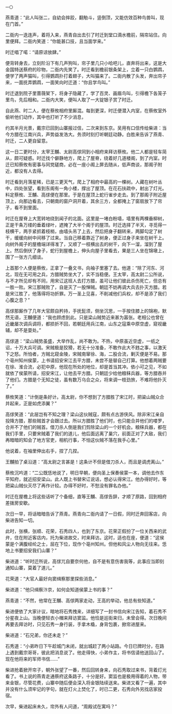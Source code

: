     一〇 

   燕青道：“此人叫张二，自幼会摔跤，翻觔斗，竖倒顶，又能仿效百种鸟兽叫，现在门首。”

   二衙内一迭连声，着将入来，燕青自出去引了时迁到堂口滴水檐前，隔帘站住。向里便拜。二衙内笑道：“你能甚口技，且当面学来。”

   时迁唱了喏：“请原谅放肆。”

   便背转身去，立刻阶沿下有几声狗叫，帘子里几只小哈吧儿，直奔将出来，这是大金国特送蔡府的珍物，二衙内先笑了。时迁看到檐前银条架上，立着一只白鹦鹉，便学了两声猫叫，引得鹦鹉扑打着翅子，大叫猫来了。二衙内散了头发，奔出帘子来，一面抚弄鹦鹉，一面笑向时迁道：“你且学鸟叫。”

   时迁退到院子里蔷薇架下，将身子隐藏了，学了百灵、画眉鸟叫，引得檐下各笼子里鸟，先后相和。二衙内大笑，便叫人取了一大锭银子赏了时迁。

   自此燕、时二人，便在蔡攸相府里厮混。每到更深，时迁便潜入内室，在蔡攸室外偷听他们动作，其中也打听了不少消息，

   约其半月光景，戴宗已回到山寨报过信，二次来到东京。吴用有口信传给柴进：当今方腊在江南兴兵，声势益发浩大。务须时刻打听朝廷动静。白胜来告诉了燕青、时迁，二人更自留意。

   这一日二更时分，太宰王黼、太尉高俅同到小相府来拜访蔡攸。他二人都是轻车简从，颇可疑惑。时迁找个僻静地方，爬上了屋脊，绕着好几道楼阁，到了内室。时迁已知蔡攸有密事与同党磋商，必在一座小阁上屏去随从，低声商谈，那阁子附近，都没有人去得。

   时迁看到月落星稀，已是三更天气，爬上了相府中最高的一棵树。人藏在树叶丛中，四处张望，看到东阁有一角小楼，撑出了屋顶。在花石扶疏中，射出了灯光。料定蔡攸、王黼、高俅便在那里。于是在屋顶上蛇行雀步走去。到了那阁子附近屋顶上，向那边看去，只朝南的窗户洞开着，其余三方，全都掩上了窗扇放下了帘子，看不到里面。

   时迁在屋脊上大宽转地绕到闻子的北面。这里是一堵白粉墙，墙里有两棵垂柳树，正是干条万缕的垂着绿叶，遮掩了大半个阁于的屋顶。时迁选择了半天，寻觅得一枝横干，两手紧抓着枝梢，由墙头吊了上去，然后把身子翻转来，两脚勾定了树干，缓缓向树中间移了过来。当自己移着靠近了树身，便正过身子来坐在树干上。向树外阁子的屋檐端详得准了，又顺了一枝横出去的树干，向下一溜，溜到了屋上。然后倒伏了身子，蛇行到屋檐上，伸头向屋子里看去，果是三人坐在锦墩上，围了一张方几细谈。

   上首那个人便是蔡攸，正拿了一叠文书，向袖子里塞了去。他道：“除了河东、河北，现在无可用之兵，方腊贼势坐大了，实不当稳便。王太宰，高太尉二公所说，与不才所见却有不同，用宋讧这班人去打方腊，虽可让他们彼此杀伤死亡，但总有一胜一败。宋江那贼败了，自是灭了一股惮贼。朝廷不妨再调大兵去扑灭方腊。若是宋江胜了，他落得将功折罪。万一圣上见喜，不削减他们兵权，却不是添了我们心腹之息？”

   高俅那厮作了几年大官颇自矜持，手抚髭须，侧坐沉思，一手按住膝上的锦袍，默然无语，王黼便道：“我也顾虑到此。只是梁山贼势近来甚为嚣张。老相公也曾在近畿屡次调兵调将，都损折不回，若朝廷用兵江南，山东之寇乘中原空虚，窥视畿辅，却不是耍处。”

   高俅道：“梁山贼势虽盛，大举作乱，尚不敢为。不热，中原虽近空虚，一纸之诏，十万大兵可调。宋贼极是狡猾，若无十分准备，不敢作此大不韪之事，以激天下之怒。所怕者，方贼北窥金陵，宋贼南窜徐、海，二股合流，剿灭便是不易。那个亳州知州侯蒙，上书请招安宋江去平方腊，未尝不是替自己打算。他想着两贼要在徐、淮合流，必犯中原，他现在所处的地位，却是首当其冲。依小可之见，不如就依了侯蒙所请，招安宋江，让他去平方腊。只朝廷少给他粮秣兵器，等方腊吞并了他们。方腊是个无知之徒，虽有数万乌合之众，将来调一枝劲旅，不难将他扑灭了。”

   蔡攸笑道：“计倒是条好计。高太尉，你不想到了方腊胜了宋江时，把粱山贼众合并起来，正是如虎添翼？”

   高俅笑道：“此层岂有不知之理？梁山这伙贼寇，颇有点古游侠风。除非宋江亲自投降方腊，那些贼首才会跟过去。所以方腊胜了他们时，也只能合并他们的喽罗，合并不了他们的贼首。借刀杀人倒是我们剪除梁山的一个好机会。粮秣兵器，都在我们手里，只要宋贼着了我们的道儿，他后面远离了巢穴，前面正对了大敌，我们再暗暗的知会了地方官吏，相机行事，不怕这伙贼不落在我手心里。”

   他说着，在袖里伸出右手，捏了几捏。

   王黼拍了桌沿道：“高太尉之言甚是！这条计不但是借刀杀人，而且是调虎离山。”

   蔡攸沉吟道：“二公既恁地说了，明日早朝，便向圣上保奏侯蒙一本，调他去作东平知府，就近招安梁山。此人既上书替宋讧说话，想必认得宋江。他办得好时，等把粱山贼伙灭尽了再作计较。办得不好时，不愁没有罪名办他。”

   时迁在屋檐上将这些话听了个备细，直等王黼、高俅告辞，才顺了原路，回到相府差拨房安歇。

   次日一早，将话暗暗告诉了燕青。燕青向二衙内请了一日假，同时迁奔回客店，向柴进告知一切。

   此时，张横，张顺、花荣，石秀四人，也到了东京。花荣正假扮了一位关西来的武弁，住在附近客店内，托为柴进故交，时来拜访。这时，适也在座，便道：“这侯蒙是个满腹经纶之士，屈在下位，现作个亳州知州。但他和风尘人物向无往来。恁地上书要招安我们山寨？”

   柴进道：“听时迁所说，高俅兀自要奈何他，自不是有意伤害我等，此事应当即刻通知山寨，莫着了道儿。”

   花荣道：“大官人最好向窦缉察那里探些消息。”

   柴进道：“他只缉察汴京，如何会知道侯蒙上书的事？”

   燕青道：“不然，他常在王黼、高俅两家走动，王高的举动，他总有些知道。”

   柴进便依了大家计议，暗地将石秀拽来，详细写了一封书信向宋江告知，着石秀不分星夜上山。当晚便轻衣小帽来拜访窦监。他恰是巡街来归，未曾会得。次日晚间再要去拜访时，只见石秀一身行装，手拿木橇，身背包裹，掀帘进屋来。

   柴进道：“石兄弟，你还未走？”

   石秀道：“小弟昨日下午趁城门未闭，就出城赶了两小站路。今日巳牌时分，在路上遇到戴宗哥哥，彼此把消息说了。他走得快，小弟作主，将书信请他送回山了。现在他将来的军师书信……”

   柴进抢着掀开帘子，朝外张望了一番，然后回转身来，向石秀取过来书，背着灯光看了。书上说的燕青走通蔡府这条路子，十分是好。窦监也是极用得着的人物，带来金银，尽管花费，山寨中随后便会深入将金银陆续送来。柴进又看了一遍，其中并没有什么须牢记的字句，就在灯火上焚化了，时已二更，石秀向外另找店家投宿。

   次早，柴进起床未久，帘外有人问道，“周殿试在寓吗？”

